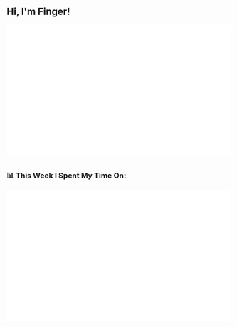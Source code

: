 <h2> Hi, I'm Finger!</h2>

<img align="right" src="https://raw.githubusercontent.com/spianmo/github-stats/master/generated/overview.svg#gh-light-mode-only">

<!-- <img align="right" height="160em" src="https://github-readme-stats-eight-theta.vercel.app/api/top-langs/?username=spianmo&layout=compact&langs_count=8&theme=algolia"/>	 -->
	
```go
package main

type Me struct {
	Name   string
	Job    string
	Code   string
	Skills string
}

func main() {
	me := &Me{
		Name:   "Finger",
		Job:    "Client-side Engineer",
		Code:   "Java, Kotlin, C#, Rust and C++ and Others",
		Skills: "Android, Security, Cross-platform client, NLP, CV, ASR ^o^",
	}
	_ = me
}
```


<h3>📊 This Week I Spent My Time On:</h3>
<img align='right' src="https://raw.githubusercontent.com/spianmo/github-stats/master/generated/languages.svg#gh-light-mode-only">

<!--START_SECTION:waka-->

```txt
Python                         17 hrs 30 mins  █████████████░░░░░░░░░░░░   52.59 %
Kotlin                         8 hrs 35 mins   ██████▒░░░░░░░░░░░░░░░░░░   25.82 %
Text                           2 hrs 5 mins    █▓░░░░░░░░░░░░░░░░░░░░░░░   06.29 %
XML                            1 hr 52 mins    █▒░░░░░░░░░░░░░░░░░░░░░░░   05.62 %
YAML                           1 hr 16 mins    █░░░░░░░░░░░░░░░░░░░░░░░░   03.85 %
```

<!--END_SECTION:waka-->
